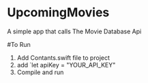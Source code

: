 # UpcomingMovies
A simple app that calls The Movie Database Api 

#To Run

1. Add Contants.swift file to project
2. add `let apiKey = "YOUR_API_KEY"
3. Compile and run
